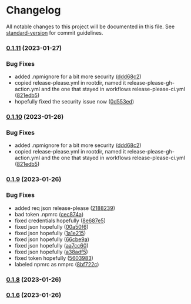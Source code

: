 # Changelog

All notable changes to this project will be documented in this file. See [standard-version](https://github.com/conventional-changelog/standard-version) for commit guidelines.

### [0.1.11](https://github.com/mokkapps/changelog-generator-demo/compare/v0.1.9...v0.1.11) (2023-01-27)


### Bug Fixes

* added .npmignore for a bit more security ([ddd68c2](https://github.com/mokkapps/changelog-generator-demo/commits/ddd68c2d106f36a3a7f53c9a5623706f2c414cbb))
* copied release-please.yml in rootdir, named it release-please-gh-action.yml and the one that stayed in workflows release-please-ci.yml ([821edb5](https://github.com/mokkapps/changelog-generator-demo/commits/821edb5f72a39d6b837e1aedadcef412c80de44b))
* hopefully fixed the security issue now ([0d553ed](https://github.com/mokkapps/changelog-generator-demo/commits/0d553edfa46dffe5e47e692de38c1ebe229bc84f))

### [0.1.10](https://github.com/mokkapps/changelog-generator-demo/compare/v0.1.9...v0.1.10) (2023-01-26)


### Bug Fixes

* added .npmignore for a bit more security ([ddd68c2](https://github.com/mokkapps/changelog-generator-demo/commits/ddd68c2d106f36a3a7f53c9a5623706f2c414cbb))
* copied release-please.yml in rootdir, named it release-please-gh-action.yml and the one that stayed in workflows release-please-ci.yml ([821edb5](https://github.com/mokkapps/changelog-generator-demo/commits/821edb5f72a39d6b837e1aedadcef412c80de44b))

### [0.1.9](https://github.com/mokkapps/changelog-generator-demo/compare/v0.1.8...v0.1.9) (2023-01-26)


### Bug Fixes

* added req json release-please ([2188239](https://github.com/mokkapps/changelog-generator-demo/commits/21882395c11ff96f788014ef2dea2416d865373d))
* bad token .npmrc ([cec874a](https://github.com/mokkapps/changelog-generator-demo/commits/cec874a4b70e9b9b64e5e375ee696e192c7fad98))
* fixed credentials hopefully ([8e687e5](https://github.com/mokkapps/changelog-generator-demo/commits/8e687e512498fc3636c3ccb9261960930bb2f166))
* fixed json hopefully ([00a50f6](https://github.com/mokkapps/changelog-generator-demo/commits/00a50f6fd4854290533199c746849dda9af21972))
* fixed json hopefully ([1a1e215](https://github.com/mokkapps/changelog-generator-demo/commits/1a1e21507848e24e0843f30ba8fd8a190263de50))
* fixed json hopefully ([66cbe9a](https://github.com/mokkapps/changelog-generator-demo/commits/66cbe9a64b9a915e5ae3e837717536ce4cea54a3))
* fixed json hopefully ([aa7cc60](https://github.com/mokkapps/changelog-generator-demo/commits/aa7cc6026e6db26969612ef16482c91415999c93))
* fixed json hopefully ([a38adf5](https://github.com/mokkapps/changelog-generator-demo/commits/a38adf5f3b6cb96f5cd800d2efe8ee3f2478cd12))
* fixed token hopefully ([5603983](https://github.com/mokkapps/changelog-generator-demo/commits/56039837e6426230222727ec9169d5644c5f07f0))
* labeled npmrc as nmprc ([8bf722c](https://github.com/mokkapps/changelog-generator-demo/commits/8bf722c652c1cf0f5286e04df4657cbbf3340d4f))

### [0.1.8](https://github.com/mokkapps/changelog-generator-demo/compare/v0.1.7...v0.1.8) (2023-01-26)

### [0.1.6](https://github.com/mokkapps/changelog-generator-demo/compare/v0.2.0...v0.1.6) (2023-01-26)
